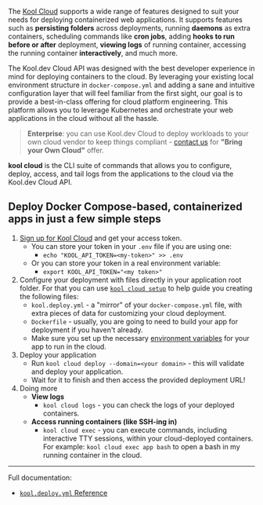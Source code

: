 The [Kool Cloud](https://kool.dev/cloud) supports a wide range of features designed to suit your needs for deploying containerized web applications. It supports features such as **persisting folders** across deployments, running **daemons** as extra containers, scheduling commands like **cron jobs**, adding **hooks to run before or after** deployment, **viewing logs** of running container, accessing the running container **interactively**, and much more.

The Kool.dev Cloud API was designed with the best developer experience in mind for deploying containers to the cloud. By leveraging your existing local environment structure in `docker-compose.yml` and adding a sane and intuitive configuration layer that will feel familiar from the first sight, our goal is to provide a best-in-class offering for cloud platform engineering. This platform allows you to leverage Kubernetes and orchestrate your web applications in the cloud without all the hassle.

> **Enterprise**: you can use Kool.dev Cloud to deploy workloads to your own cloud vendor to keep things compliant - [contact us](mailto:contact@kool.dev) for **"Bring your Own Cloud"** offer.

**kool cloud** is the CLI suite of commands that allows you to configure, deploy, access, and tail logs from the applications to the cloud via the Kool.dev Cloud API.

## Deploy Docker Compose-based, containerized apps in just a few simple steps

1. [Sign up for Kool Cloud](https://kool.dev/register) and get your access token.
	- You can store your token in your `.env` file if you are using one:
		- `echo "KOOL_API_TOKEN=<my-token>" >> .env`
	- Or you can store your token in a real environment variable:
		- `export KOOL_API_TOKEN="<my token>"`
1. Configure your deployment with files directly in your application root folder. For that you can use [`kool cloud setup`](TODO:cloud-setup) to help guide you creating the following files:
	- `kool.deploy.yml` - a "mirror" of your `docker-compose.yml` file, with extra pieces of data for customizing your cloud deployment.
	- `Dockerfile` - usually, you are going to need to build your app for deployment if you haven't already.
	- Make sure you set up the necessary [environment variables](TODO:envs) for your app to run in the cloud.
1. Deploy your application
	- Run `kool cloud deploy --domain=<your domain>` - this will validate and deploy your application.
	- Wait for it to finish and then access the provided deployment URL!
1. Doing more
	- **View logs**
		- `kool cloud logs` - you can check the logs of your deployed containers.
	- **Access running containers (like SSH-ing in)**
		- `kool cloud exec` - you can execute commands, including interactive TTY sessions, within your cloud-deployed containers. For example: `kool cloud exec app bash` to open a bash in my running container in the cloud.

---

Full documentation:

- [`kool.deploy.yml` Reference](/docs/3-Deploy-to-Kool-Cloud/2-kool.deploy.yml-Reference.md)
